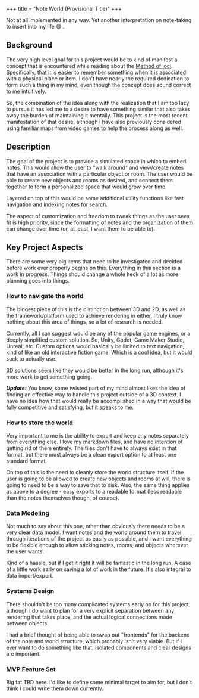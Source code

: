+++
title = "Note World (Provisional Title)"
+++

Not at all implemented in any way.
Yet another interpretation on note-taking to insert into my life :smile: .

## Background

The very high level goal for this project would be to kind of manifest a concept that is encountered 
while reading about the [Method of loci](https://en.wikipedia.org/wiki/Method_of_loci). 
Specifically, that it is easier to remember something when it is associated with a physical place or item. 
I don't have nearly the required dedication to form such a thing in my mind, even though the concept does 
sound correct to me intuitively. 

So, the combination of the idea along with the realization that I am too lazy to pursue it has led me to a
desire to have something similar that also takes away the burden of maintaining it mentally.
This project is the most recent manifestation of that desire, although I have also previously considered 
using familiar maps from video games to help the process along as well. 

## Description

The goal of the project is to provide a simulated space in which to embed notes. 
This would allow the user to "walk around" and view/create notes that have an association with a particular 
object or room. The user would be able to create new objects and rooms as desired, and connect them together 
to form a personalized space that would grow over time. 

Layered on top of this would be some additional utility functions like fast navigation and indexing notes for 
search. 

The aspect of customization and freedom to tweak things as the user sees fit is high priority, since the formatting
of notes and the organization of them can change over time (or, at least, I want them to be able to).

## Key Project Aspects

There are some very big items that need to be investigated and decided before work ever properly begins on this. 
Everything in this section is a work in progress. Things should change a whole heck of a lot as 
more planning goes into things.

### How to navigate the world

The biggest piece of this is the distinction between 3D and 2D, as well as the framework/platform used to achieve
rendering in either. I truly know nothing about this area of things, so a lot of research is needed. 

Currently, all I can suggest would be any of the popular game engines, or a deeply simplified custom solution. 
So, Unity, Godot, Game Maker Studio, Unreal, etc. Custom options would basically be limited to text navigation, 
kind of like an old interactive fiction game. Which is a cool idea, but it would suck to actually use.

3D solutions seem like they would be better in the long run, although it's more work to get something going. 

***Update:*** You know, some twisted part of my mind almost likes the idea of finding an effective way to 
handle this project outside of a 3D context. I have no idea how that would really be accomplished in a way
that would be fully competitive and satisfying, but it speaks to me. 

### How to store the world

Very important to me is the ability to export and keep any notes separately from everything else. I love my markdown
files, and have no intention of getting rid of them entirely. The files don't have to always exist in that format, 
but there must always be a clean export option to at least one standard format. 

On top of this is the need to cleanly store the world structure itself. If the user is going to be allowed to 
create new objects and rooms at will, there is going to need to be a way to save that to disk. 
Also, the same thing applies as above to a degree - easy exports to a readable format 
(less readable than the notes themselves though, of course).

### Data Modeling

Not much to say about this one, other than obviously there needs to be a very clear data model. 
I want notes and the world around them to travel through iterations of the project as easily as possible, 
and I want everything to be flexible enough to allow sticking notes, rooms, and objects wherever the user wants. 

Kind of a hassle, but if I get it right it will be fantastic in the long run. A case of a little work early on 
saving a lot of work in the future. It's also integral to data import/export. 

### Systems Design

There shouldn't be too many complicated systems early on for this project, although I do want to 
plan for a very explicit separation between any rendering that takes place, and the actual logical 
connections made between objects. 

I had a brief thought of being able to swap out "frontends" for the backend of the note and world structure, 
which probably isn't very viable. But if I ever want to do something like that, isolated components and clear 
designs are important.

### MVP Feature Set

Big fat TBD here. I'd like to define some minimal target to aim for, but I don't think I could 
write them down currently. 
